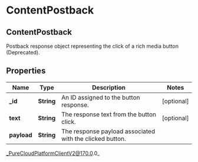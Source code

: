 # ContentPostback

## ContentPostback
Postback response object representing the click of a rich media button (Deprecated).

## Properties

|Name | Type | Description | Notes|
|------------ | ------------- | ------------- | -------------|
| **_id** | **String** | An ID assigned to the button response. | [optional] |
| **text** | **String** | The response text from the button click. | [optional] |
| **payload** | **String** | The response payload associated with the clicked button. | |



_PureCloudPlatformClientV2@170.0.0_
